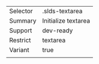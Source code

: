 
|  |  |
|-------|-------|
| Selector | .slds-textarea |
| Summary | Initialize textarea |
| Support | dev-ready |
| Restrict | textarea |
| Variant | true |
|  |  |

